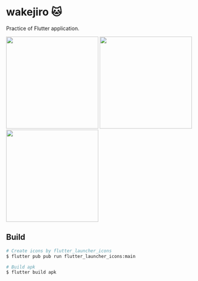 # wakejiro 🐱

Practice of Flutter application.

<img src="https://github.com/azusaw/wakejiro/assets/72424558/cd59140d-d983-4dfe-a815-44aa8d8e6092" width=250 />
<img src="https://github.com/azusaw/wakejiro/assets/72424558/cb15f36f-ab95-4815-879b-12d804a65b18" width=250 />
<img src="https://github.com/azusaw/wakejiro/assets/72424558/0a4be3fd-cfa0-4a5d-9170-46175187681c" width=250 />

## Build
```bash
# Create icons by flutter_launcher_icons
$ flutter pub pub run flutter_launcher_icons:main

# Build apk
$ flutter build apk
```
